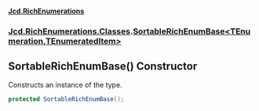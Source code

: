 #### [Jcd.RichEnumerations](index.md 'index')

### [Jcd.RichEnumerations.Classes](Jcd.RichEnumerations.Classes.md 'Jcd.RichEnumerations.Classes').[SortableRichEnumBase&lt;TEnumeration,TEnumeratedItem&gt;](SortableRichEnumBase_TEnumeration,TEnumeratedItem_.md 'Jcd.RichEnumerations.Classes.SortableRichEnumBase<TEnumeration,TEnumeratedItem>')

## SortableRichEnumBase() Constructor

Constructs an instance of the type.

```csharp
protected SortableRichEnumBase();
```